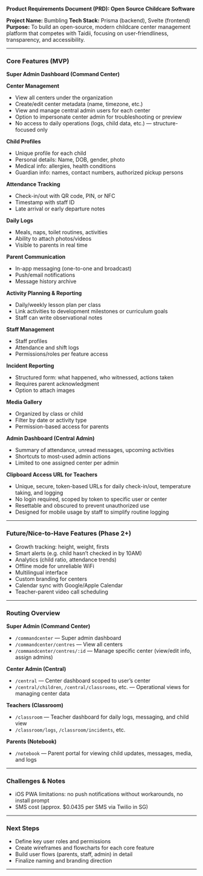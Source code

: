**Product Requirements Document (PRD): Open Source Childcare Software**

**Project Name:** Bumbling
**Tech Stack:** Prisma (backend), Svelte (frontend)\
**Purpose:** To build an open-source, modern childcare center management platform that competes with Taidii, focusing on user-friendliness, transparency, and accessibility.

---

### Core Features (MVP)

**Super Admin Dashboard (Command Center)**

**Center Management**

- View all centers under the organization
- Create/edit center metadata (name, timezone, etc.)
- View and manage central admin users for each center
- Option to impersonate center admin for troubleshooting or preview
- No access to daily operations (logs, child data, etc.) — structure-focused only

**Child Profiles**

- Unique profile for each child
- Personal details: Name, DOB, gender, photo
- Medical info: allergies, health conditions
- Guardian info: names, contact numbers, authorized pickup persons

**Attendance Tracking**

- Check-in/out with QR code, PIN, or NFC
- Timestamp with staff ID
- Late arrival or early departure notes

**Daily Logs**

- Meals, naps, toilet routines, activities
- Ability to attach photos/videos
- Visible to parents in real time

**Parent Communication**

- In-app messaging (one-to-one and broadcast)
- Push/email notifications
- Message history archive

**Activity Planning & Reporting**

- Daily/weekly lesson plan per class
- Link activities to development milestones or curriculum goals
- Staff can write observational notes

**Staff Management**

- Staff profiles
- Attendance and shift logs
- Permissions/roles per feature access

**Incident Reporting**

- Structured form: what happened, who witnessed, actions taken
- Requires parent acknowledgment
- Option to attach images

**Media Gallery**

- Organized by class or child
- Filter by date or activity type
- Permission-based access for parents

**Admin Dashboard (Central Admin)**

- Summary of attendance, unread messages, upcoming activities
- Shortcuts to most-used admin actions
- Limited to one assigned center per admin

**Clipboard Access URL for Teachers**

- Unique, secure, token-based URLs for daily check-in/out, temperature taking, and logging
- No login required, scoped by token to specific user or center
- Resettable and obscured to prevent unauthorized use
- Designed for mobile usage by staff to simplify routine logging

---

### Future/Nice-to-Have Features (Phase 2+)

- Growth tracking: height, weight, firsts
- Smart alerts (e.g. child hasn’t checked in by 10AM)
- Analytics (child ratio, attendance trends)
- Offline mode for unreliable WiFi
- Multilingual interface
- Custom branding for centers
- Calendar sync with Google/Apple Calendar
- Teacher-parent video call scheduling

---

### Routing Overview

**Super Admin (Command Center)**
- `/commandcenter` — Super admin dashboard
- `/commandcenter/centres` — View all centers
- `/commandcenter/centres/:id` — Manage specific center (view/edit info, assign admins)

**Center Admin (Central)**
- `/central` — Center dashboard scoped to user’s center
- `/central/children`, `/central/classrooms`, etc. — Operational views for managing center data

**Teachers (Classroom)**
- `/classroom` — Teacher dashboard for daily logs, messaging, and child view
- `/classroom/logs`, `/classroom/incidents`, etc.

**Parents (Notebook)**
- `/notebook` — Parent portal for viewing child updates, messages, media, and logs

---

### Challenges & Notes

- iOS PWA limitations: no push notifications without workarounds, no install prompt
- SMS cost (approx. $0.0435 per SMS via Twilio in SG)

---

### Next Steps

- Define key user roles and permissions
- Create wireframes and flowcharts for each core feature
- Build user flows (parents, staff, admin) in detail
- Finalize naming and branding direction

---


